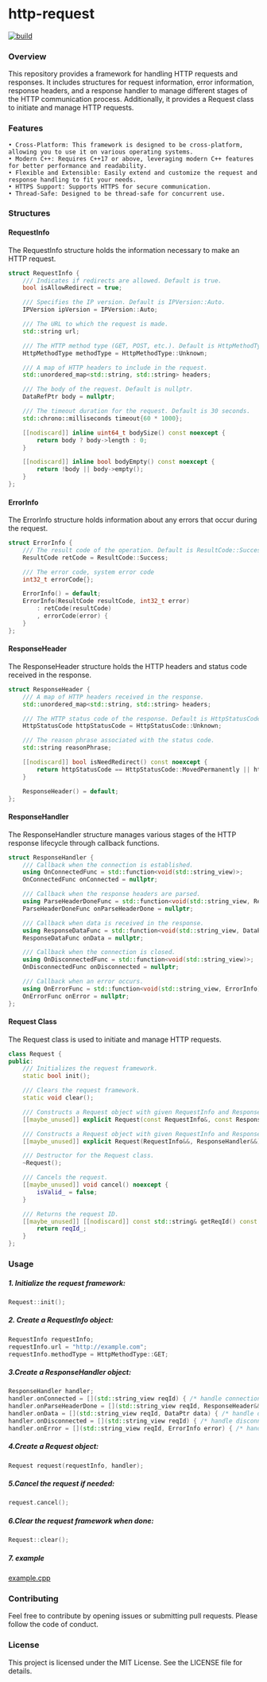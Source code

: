 # http-request
[![build](https://github.com/Nevermore1994/http-request/workflows/build/badge.svg)](https://github.com/Nevermore1994/http-request/actions)
### Overview
This repository provides a framework for handling HTTP requests and responses. It includes structures for request information, error information, response headers, and a response handler to manage different stages of the HTTP communication process. Additionally, it provides a Request class to initiate and manage HTTP requests.

### Features

    • Cross-Platform: This framework is designed to be cross-platform, allowing you to use it on various operating systems.
	• Modern C++: Requires C++17 or above, leveraging modern C++ features for better performance and readability.
	• Flexible and Extensible: Easily extend and customize the request and response handling to fit your needs.
    • HTTPS Support: Supports HTTPS for secure communication.
    • Thread-Safe: Designed to be thread-safe for concurrent use.

### Structures

#### RequestInfo
The RequestInfo structure holds the information necessary to make an HTTP request.
```c++
struct RequestInfo {
    /// Indicates if redirects are allowed. Default is true.
    bool isAllowRedirect = true;

    /// Specifies the IP version. Default is IPVersion::Auto.
    IPVersion ipVersion = IPVersion::Auto;

    /// The URL to which the request is made.
    std::string url;

    /// The HTTP method type (GET, POST, etc.). Default is HttpMethodType::Unknown.
    HttpMethodType methodType = HttpMethodType::Unknown;

    /// A map of HTTP headers to include in the request.
    std::unordered_map<std::string, std::string> headers;

    /// The body of the request. Default is nullptr.
    DataRefPtr body = nullptr;

    /// The timeout duration for the request. Default is 30 seconds.
    std::chrono::milliseconds timeout{60 * 1000};

    [[nodiscard]] inline uint64_t bodySize() const noexcept {
        return body ? body->length : 0;
    }

    [[nodiscard]] inline bool bodyEmpty() const noexcept {
        return !body || body->empty();
    }
};
```

#### ErrorInfo
The ErrorInfo structure holds information about any errors that occur during the request.
```c++
struct ErrorInfo {
    /// The result code of the operation. Default is ResultCode::Success.
    ResultCode retCode = ResultCode::Success;

    /// The error code, system error code
    int32_t errorCode{};

    ErrorInfo() = default;
    ErrorInfo(ResultCode resultCode, int32_t error)
        : retCode(resultCode)
        , errorCode(error) {
    }
};
```

#### ResponseHeader
The ResponseHeader structure holds the HTTP headers and status code received in the response.
```c++
struct ResponseHeader {
    /// A map of HTTP headers received in the response.
    std::unordered_map<std::string, std::string> headers;

    /// The HTTP status code of the response. Default is HttpStatusCode::Unknown.
    HttpStatusCode httpStatusCode = HttpStatusCode::Unknown;

    /// The reason phrase associated with the status code.
    std::string reasonPhrase;

    [[nodiscard]] bool isNeedRedirect() const noexcept {
        return httpStatusCode == HttpStatusCode::MovedPermanently || httpStatusCode == HttpStatusCode::Found;
    }

    ResponseHeader() = default;
};
```

#### ResponseHandler
The ResponseHandler structure manages various stages of the HTTP response lifecycle through callback functions.
```c++
struct ResponseHandler {
    /// Callback when the connection is established.
    using OnConnectedFunc = std::function<void(std::string_view)>;
    OnConnectedFunc onConnected = nullptr;

    /// Callback when the response headers are parsed.
    using ParseHeaderDoneFunc = std::function<void(std::string_view, ResponseHeader&&)>;
    ParseHeaderDoneFunc onParseHeaderDone = nullptr;

    /// Callback when data is received in the response.
    using ResponseDataFunc = std::function<void(std::string_view, DataPtr data)>;
    ResponseDataFunc onData = nullptr;

    /// Callback when the connection is closed.
    using OnDisconnectedFunc = std::function<void(std::string_view)>;
    OnDisconnectedFunc onDisconnected = nullptr;

    /// Callback when an error occurs.
    using OnErrorFunc = std::function<void(std::string_view, ErrorInfo)>;
    OnErrorFunc onError = nullptr;
};
```

#### Request Class
The Request class is used to initiate and manage HTTP requests.
```c++
class Request {
public:
    /// Initializes the request framework.
    static bool init();

    /// Clears the request framework.
    static void clear();

    /// Constructs a Request object with given RequestInfo and ResponseHandler. May cause performance degradation due to data copying.
    [[maybe_unused]] explicit Request(const RequestInfo&, const ResponseHandler& );

    /// Constructs a Request object with given RequestInfo and ResponseHandler using move semantics.
    [[maybe_unused]] explicit Request(RequestInfo&&, ResponseHandler&&);

    /// Destructor for the Request class.
    ~Request();

    /// Cancels the request.
    [[maybe_unused]] void cancel() noexcept {
        isValid_ = false;
    }

    /// Returns the request ID.
    [[maybe_unused]] [[nodiscard]] const std::string& getReqId() const {
        return reqId_;
    }
};
```
### Usage
##### 1.	Initialize the request framework:
```c++
Request::init();
```

##### 2. Create a RequestInfo object:
```c++
RequestInfo requestInfo;
requestInfo.url = "http://example.com";
requestInfo.methodType = HttpMethodType::GET;
```

##### 3.Create a ResponseHandler object:
```c++
ResponseHandler handler;
handler.onConnected = [](std::string_view reqId) { /* handle connection */ };
handler.onParseHeaderDone = [](std::string_view reqId, ResponseHeader&& header) { /* handle header parsing */ };
handler.onData = [](std::string_view reqId, DataPtr data) { /* handle data */ };
handler.onDisconnected = [](std::string_view reqId) { /* handle disconnection */ };
handler.onError = [](std::string_view reqId, ErrorInfo error) { /* handle error */ };
```

##### 4.Create a Request object:
```c++
Request request(requestInfo, handler);
```

##### 5.Cancel the request if needed:
```c++
request.cancel();
```

##### 6.Clear the request framework when done:
```c++
Request::clear();
```

##### 7. example
[example.cpp](example.cpp)

### Contributing
Feel free to contribute by opening issues or submitting pull requests. Please follow the code of conduct.

### License
This project is licensed under the MIT License. See the LICENSE file for details.